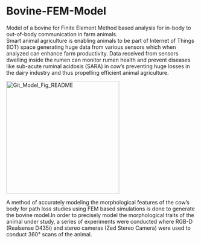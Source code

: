 # Bovine-FEM-Model
Model of a bovine for Finite Element Method based analysis for in-body to out-of-body communication in farm animals.  
Smart animal agriculture is enabling animals to be part of Internet of Things (IOT) space generating huge data from various sensors which when analyzed can enhance farm productivity. Data received from sensors dwelling inside the rumen can monitor rumen health and prevent diseases like sub-acute ruminal acidosis (SARA) in cow’s preventing huge losses in the dairy industry and thus propelling efficient animal agriculture. 

<img width="299" alt="Git_Model_Fig_README" src="https://user-images.githubusercontent.com/68520332/135781181-f29a63d6-e89f-4d92-a80e-233bcd58d76d.png">

A method of accurately modeling the morphological features of the cow’s body for path loss studies using FEM based simulations is done to generate the bovine model.In order to precisely model the morphological traits of the animal under study, a series of experiments were conducted where RGB-D (Realsense D435i) and stereo cameras (Zed Stereo Camera) were used to conduct 360° scans of the animal.
